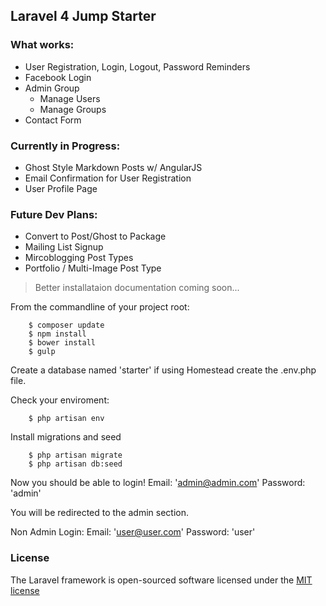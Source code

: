 ## Laravel 4 Jump Starter

### What works:

- User Registration, Login, Logout, Password Reminders
- Facebook Login
- Admin Group
	- Manage Users
	- Manage Groups
- Contact Form

### Currently in Progress:

- Ghost Style Markdown Posts w/ AngularJS
- Email Confirmation for User Registration
- User Profile Page

### Future Dev Plans:

- Convert to Post/Ghost to Package
- Mailing List Signup
- Mircoblogging Post Types
- Portfolio / Multi-Image Post Type


> Better installataion documentation coming soon...

From the commandline of your project root:

```
	$ composer update
	$ npm install
	$ bower install
	$ gulp
```

Create a database named 'starter' if using Homestead create the .env.php file.

Check your enviroment:

```
	$ php artisan env
```

Install migrations and seed

```
	$ php artisan migrate
	$ php artisan db:seed
```

Now you should be able to login!
Email: 'admin@admin.com'
Password: 'admin'

You will be redirected to the admin section.

Non Admin Login:
Email: 'user@user.com'
Password: 'user'


### License

The Laravel framework is open-sourced software licensed under the [MIT license](http://opensource.org/licenses/MIT)
